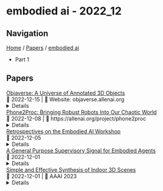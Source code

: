 # embodied ai - 2022_12

## Navigation

[Home](https://arxcompass.github.io) / [Papers](https://arxcompass.github.io/papers) / [embodied ai](https://arxcompass.github.io/papers/embodied_ai)

- Part 1

## Papers

<div class="paper-card">
    <div class="paper-title"><a href="http://arxiv.org/abs/2212.08051v1">Objaverse: A Universe of Annotated 3D Objects</a></div>
    <div class="paper-meta">
      📅 2022-12-15
      | 💬 Website: objaverse.allenai.org
    </div>
    <details class="paper-abstract">
      Massive data corpora like WebText, Wikipedia, Conceptual Captions, WebImageText, and LAION have propelled recent dramatic progress in AI. Large neural models trained on such datasets produce impressive results and top many of today's benchmarks. A notable omission within this family of large-scale datasets is 3D data. Despite considerable interest and potential applications in 3D vision, datasets of high-fidelity 3D models continue to be mid-sized with limited diversity of object categories. Addressing this gap, we present Objaverse 1.0, a large dataset of objects with 800K+ (and growing) 3D models with descriptive captions, tags, and animations. Objaverse improves upon present day 3D repositories in terms of scale, number of categories, and in the visual diversity of instances within a category. We demonstrate the large potential of Objaverse via four diverse applications: training generative 3D models, improving tail category segmentation on the LVIS benchmark, training open-vocabulary object-navigation models for Embodied AI, and creating a new benchmark for robustness analysis of vision models. Objaverse can open new directions for research and enable new applications across the field of AI.
    </details>
</div>
<div class="paper-card">
    <div class="paper-title"><a href="http://arxiv.org/abs/2212.04819v1">Phone2Proc: Bringing Robust Robots Into Our Chaotic World</a></div>
    <div class="paper-meta">
      📅 2022-12-08
      | 💬 https://allenai.org/project/phone2proc
    </div>
    <details class="paper-abstract">
      Training embodied agents in simulation has become mainstream for the embodied AI community. However, these agents often struggle when deployed in the physical world due to their inability to generalize to real-world environments. In this paper, we present Phone2Proc, a method that uses a 10-minute phone scan and conditional procedural generation to create a distribution of training scenes that are semantically similar to the target environment. The generated scenes are conditioned on the wall layout and arrangement of large objects from the scan, while also sampling lighting, clutter, surface textures, and instances of smaller objects with randomized placement and materials. Leveraging just a simple RGB camera, training with Phone2Proc shows massive improvements from 34.7% to 70.7% success rate in sim-to-real ObjectNav performance across a test suite of over 200 trials in diverse real-world environments, including homes, offices, and RoboTHOR. Furthermore, Phone2Proc's diverse distribution of generated scenes makes agents remarkably robust to changes in the real world, such as human movement, object rearrangement, lighting changes, or clutter.
    </details>
</div>
<div class="paper-card">
    <div class="paper-title"><a href="http://arxiv.org/abs/2210.06849v3">Retrospectives on the Embodied AI Workshop</a></div>
    <div class="paper-meta">
      📅 2022-12-05
    </div>
    <details class="paper-abstract">
      We present a retrospective on the state of Embodied AI research. Our analysis focuses on 13 challenges presented at the Embodied AI Workshop at CVPR. These challenges are grouped into three themes: (1) visual navigation, (2) rearrangement, and (3) embodied vision-and-language. We discuss the dominant datasets within each theme, evaluation metrics for the challenges, and the performance of state-of-the-art models. We highlight commonalities between top approaches to the challenges and identify potential future directions for Embodied AI research.
    </details>
</div>
<div class="paper-card">
    <div class="paper-title"><a href="http://arxiv.org/abs/2212.01186v1">A General Purpose Supervisory Signal for Embodied Agents</a></div>
    <div class="paper-meta">
      📅 2022-12-01
    </div>
    <details class="paper-abstract">
      Training effective embodied AI agents often involves manual reward engineering, expert imitation, specialized components such as maps, or leveraging additional sensors for depth and localization. Another approach is to use neural architectures alongside self-supervised objectives which encourage better representation learning. In practice, there are few guarantees that these self-supervised objectives encode task-relevant information. We propose the Scene Graph Contrastive (SGC) loss, which uses scene graphs as general-purpose, training-only, supervisory signals. The SGC loss does away with explicit graph decoding and instead uses contrastive learning to align an agent's representation with a rich graphical encoding of its environment. The SGC loss is generally applicable, simple to implement, and encourages representations that encode objects' semantics, relationships, and history. Using the SGC loss, we attain significant gains on three embodied tasks: Object Navigation, Multi-Object Navigation, and Arm Point Navigation. Finally, we present studies and analyses which demonstrate the ability of our trained representation to encode semantic cues about the environment.
    </details>
</div>
<div class="paper-card">
    <div class="paper-title"><a href="http://arxiv.org/abs/2204.02960v2">Simple and Effective Synthesis of Indoor 3D Scenes</a></div>
    <div class="paper-meta">
      📅 2022-12-01
      | 💬 AAAI 2023
    </div>
    <details class="paper-abstract">
      We study the problem of synthesizing immersive 3D indoor scenes from one or more images. Our aim is to generate high-resolution images and videos from novel viewpoints, including viewpoints that extrapolate far beyond the input images while maintaining 3D consistency. Existing approaches are highly complex, with many separately trained stages and components. We propose a simple alternative: an image-to-image GAN that maps directly from reprojections of incomplete point clouds to full high-resolution RGB-D images. On the Matterport3D and RealEstate10K datasets, our approach significantly outperforms prior work when evaluated by humans, as well as on FID scores. Further, we show that our model is useful for generative data augmentation. A vision-and-language navigation (VLN) agent trained with trajectories spatially-perturbed by our model improves success rate by up to 1.5% over a state of the art baseline on the R2R benchmark. Our code will be made available to facilitate generative data augmentation and applications to downstream robotics and embodied AI tasks.
    </details>
</div>
